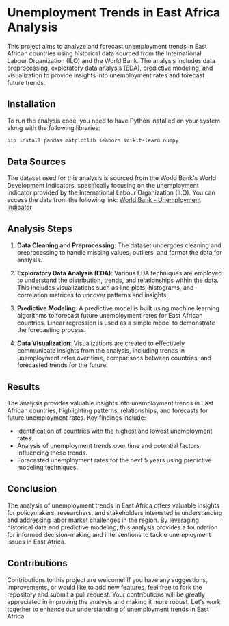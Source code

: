 # Unemployment Trends in East Africa Analysis

This project aims to analyze and forecast unemployment trends in East African countries using historical data sourced from the International Labour Organization (ILO) and the World Bank. The analysis includes data preprocessing, exploratory data analysis (EDA), predictive modeling, and visualization to provide insights into unemployment rates and forecast future trends.

## Installation

To run the analysis code, you need to have Python installed on your system along with the following libraries:

```bash
pip install pandas matplotlib seaborn scikit-learn numpy
```

## Data Sources

The dataset used for this analysis is sourced from the World Bank's World Development Indicators, specifically focusing on the unemployment indicator provided by the International Labour Organization (ILO). You can access the data from the following link: [World Bank - Unemployment Indicator](https://data.worldbank.org/indicator/SL.UEM.TOTL.ZS)

## Analysis Steps

1. **Data Cleaning and Preprocessing**: The dataset undergoes cleaning and preprocessing to handle missing values, outliers, and format the data for analysis.

2. **Exploratory Data Analysis (EDA)**: Various EDA techniques are employed to understand the distribution, trends, and relationships within the data. This includes visualizations such as line plots, histograms, and correlation matrices to uncover patterns and insights.

3. **Predictive Modeling**: A predictive model is built using machine learning algorithms to forecast future unemployment rates for East African countries. Linear regression is used as a simple model to demonstrate the forecasting process.

4. **Data Visualization**: Visualizations are created to effectively communicate insights from the analysis, including trends in unemployment rates over time, comparisons between countries, and forecasted trends for the future.

## Results

The analysis provides valuable insights into unemployment trends in East African countries, highlighting patterns, relationships, and forecasts for future unemployment rates. Key findings include:

- Identification of countries with the highest and lowest unemployment rates.
- Analysis of unemployment trends over time and potential factors influencing these trends.
- Forecasted unemployment rates for the next 5 years using predictive modeling techniques.

## Conclusion

The analysis of unemployment trends in East Africa offers valuable insights for policymakers, researchers, and stakeholders interested in understanding and addressing labor market challenges in the region. By leveraging historical data and predictive modeling, this analysis provides a foundation for informed decision-making and interventions to tackle unemployment issues in East Africa.

## Contributions

Contributions to this project are welcome! If you have any suggestions, improvements, or would like to add new features, feel free to fork the repository and submit a pull request. Your contributions will be greatly appreciated in improving the analysis and making it more robust. Let's work together to enhance our understanding of unemployment trends in East Africa.

